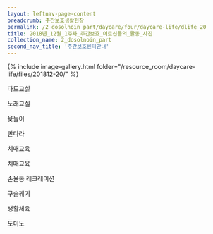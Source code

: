```yaml
--- 
layout: leftnav-page-content 
breadcrumb: 주간보호생활현장 
permalink: /2_dosolnoin_part/daycare/four/daycare-life/dlife_20
title: 2018년_12월_1주차_주간보호_어르신들의_활동_사진
collection_name: 2_dosolnoin_part
second_nav_title: '주간보호센터안내' 
---
```

{% include image-gallery.html folder="/resource_room/daycare-life/files/201812-20/" %}

다도교실

노래교실

윷놀이

만다라

치매교육

치매교육

손율동 레크레이션

구슬꿰기

생활체육

도미노
